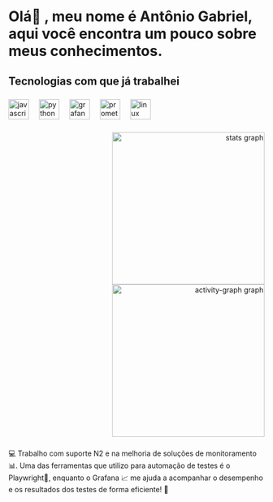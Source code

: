 <h1 align="left">Olá👋 , meu nome é Antônio Gabriel, aqui você encontra um pouco sobre meus conhecimentos.</h1>

###

<h2 align="left">Tecnologias com que já trabalhei</h2>

###

<div align="left">
  <img src="https://cdn.jsdelivr.net/gh/devicons/devicon/icons/javascript/javascript-original.svg" height="40" alt="javascript logo"  />
  <img width="12" />
  <img src="https://cdn.jsdelivr.net/gh/devicons/devicon/icons/python/python-original.svg" height="40" alt="python logo"  />
  <img width="12" />
  <img src="https://cdn.jsdelivr.net/gh/devicons/devicon/icons/grafana/grafana-original.svg" height="40" alt="grafana logo"  />
  <img width="12" />
  <img src="https://cdn.jsdelivr.net/gh/devicons/devicon/icons/prometheus/prometheus-original.svg" height="40" alt="prometheus logo"  />
  <img width="12" />
  <img src="https://cdn.jsdelivr.net/gh/devicons/devicon/icons/linux/linux-original.svg" height="40" alt="linux logo"  />
</div>

###

<div align="right">
  <img src="https://github-readme-stats.vercel.app/api?username=gabrielshurimano&hide_title=true&hide_rank=false&show_icons=true&include_all_commits=true&count_private=true&disable_animations=false&theme=blue-green&locale=pt-br&hide_border=true&order=1" height="300" alt="stats graph"  />
  <img src="https://github-readme-activity-graph.vercel.app/graph?username=gabrielshurimano&radius=16&theme=redical&area=true&order=5" height="300" alt="activity-graph graph"  />
</div>

###

<p align="left">💻 Trabalho com suporte N2 e na melhoria de soluções de monitoramento 📊. Uma das ferramentas que utilizo para automação de testes é o Playwright🤖, enquanto o Grafana 📈 me ajuda a acompanhar o desempenho e os resultados dos testes de forma eficiente! 🚀</p>

###
